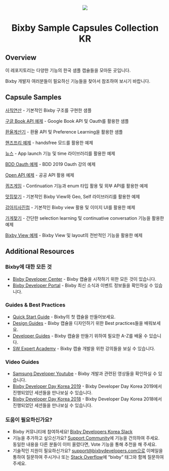 <p align="Center">
  <img src="https://bixbydevelopers.com/dev/docs-assets/resources/dev-guide/bixby_logo_github-11221940070278028369.png">
  <br/>
  <h1 align="Center">Bixby Sample Capsules Collection KR</h1>
</p>

## Overview

이 레포지토리는 다양한 기능의 한국 샘플 캡슐들을 모아둔 곳입니다.

Bixby 개발자 여러분들이 필요하신 기능들을 찾아서 참조하여 보시기 바랍니다.

## Capsule Samples

[사칙연산](../../tree/master/capsule-sample-arithmetic-KR) - 기본적인 Bixby 구조를 구현한 샘플

[구글 Book API 예제](../../tree/master/capsule-sample-book-KR) - Google Book API 및 Oauth를 활용한 샘플

[환율계산기](../../tree/master/capsule-sample-currencies-KR) - 환욜 API 및 Preference Learning을 활용한 샘플

[핸즈프리 예제](../../tree/master/capsule-sample-handsfree-KR) - handsfree 모드를 활용한 예제

[뉴스](../../tree/master/capsule-sample-news-KR) - App launch 기능 및 time 라이브러리를 활용한 예제

[BDD Oauth 예제](../../tree/master/capsule-sample-Oauth-KR) - BDD 2019 Oauth 강의 예제

[Open API 예제](../../tree/master/capsule-sample-open_api-KR) - 공공 API 활용 예제

[퀴즈게임](../../tree/master/capsule-sample-quizgame-KR) - Continuation 기능과 enum 타입 활용 및 외부 API를 활용한 예제

[맛집찾기](../../tree/master/capsule-sample-restaurants-KR) - 기본적인 Bixby View와 Geo, Self 라이브러리를 활용한 예제

[강아지사진첩](../../tree/master/capsule-sample-shibalnu-KR) - 기본적인 Bixby view 활용 및 이미지 UI를 활용한 예제

[가게찾기](../../tree/master/capsule-sample-stores-KR) - 간단한 selection learning 및 continuative conversation 기능을 활용한 예제

[Bixby View 예제](../../tree/master/capsule-sample-view_example-KR) - Bixby View 및 layout의 전반적인 기능을 활용한 예제

## Additional Resources

### Bixby에 대한 모든 것
* [Bixby Developer Center](http://bixbydevelopers.com) - Bixby 캡슐을 시작하기 위한 모든 것이 있습니다.
* [Bixby Developer Portal](https://bixby.developer.samsung.com/) - Bixby 최신 소식과 이벤트 정보들을 확인하실 수 있습니다.

### Guides & Best Practices
* [Quick Start Guide](https://bixbydevelopers.com/dev/docs/get-started/quick-start) - Bixby의 첫 캡슐을 만들어보세요.
* [Design Guides](https://bixbydevelopers.com/dev/docs/dev-guide/design-guides) - Bixby 캡슐을 디자인하기 위한 Best practices들을 배워보세요.
* [Developer Guides](https://bixbydevelopers.com/dev/docs/dev-guide/developers) - Bixby 캡슐을 만들기 위하여 필요한 A-Z를 배울 수 있습니다.
* [SW Expert Academy](https://swexpertacademy.com/main/learn/course/subjectList.do?courseId=BIXBY_CAPSULE) - Bixby 캡슐 개발을 위한 강의들을 보실 수 있습니다.

### Video Guides
* [Samsung Developer Youtube](https://www.youtube.com/user/SMInnov8) - Bixby 개발과 관련된 영상들을 확인하실 수 있습니다.
* [Bixby Developer Day Korea 2019](https://www.youtube.com/watch?v=Ty1ahLX7FlM&list=PL7PfK8Mp1rLE89RvwBh2IdCD3h6uAvgGm) - Bixby Developer Day Korea 2019에서 진행되었던 세션들을 만나보실 수 있습니다.
* [Bixby Developer Day Korea 2018](https://www.youtube.com/playlist?list=PL7PfK8Mp1rLH0vLvT0yv5VXh_3x2bCUHl) - Bixby Developer Day Korea 2018에서 진행되었던 세션들을 만나보실 수 있습니다.


### 도움이 필요하신가요?
* Bixby 커뮤니티에 참여하세요! [Bixby Developers Korea Slack](https://join.slack.com/t/bixbydeveloperskorea/shared_invite/enQtNTY2Mjc1NjUzNjA1LTYzOWYwZWE4MjExNTg4ZWUyNDg4OWViNDRiOWUyMjg0Yzg5NWI5N2NlNGU4Nzg4ZThiZGI0ZGEzZGY1OGE1MjI)
* 기능을 추가하고 싶으신가요? [Support Community](https://support.bixbydevelopers.com/hc/en-us/community/topics/360000183273-Feature-Requests)에 기능을 건의하여 주세요. 동일한 내용을 다른 분들이 이미 올렸다면, Vote 기능을 통해 추천을 해 주세요.
* 기술적인 지원이 필요하신가요? support@bixbydevelopers.com으로 이메일을 통하여 질문하여 주시거나 또는 [Stack Overflow](https://stackoverflow.com/questions/tagged/bixby)에 “bixby” 태그와 함께 질문하여 주세요.

